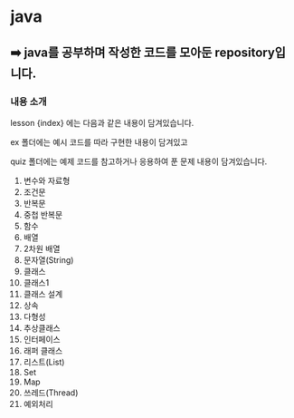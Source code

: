 # java
➡️ java를 공부하며 작성한 코드를 모아둔 repository입니다.
---
### 내용 소개

lesson {index} 에는 다음과 같은 내용이 담겨있습니다.

ex 폴더에는 예시 코드를 따라 구현한 내용이 담겨있고

quiz 폴더에는 예제 코드를 참고하거나 응용하여 푼 문제 내용이 담겨있습니다.


1. 변수와 자료형
2. 조건문
3. 반복문
4. 중첩 반복문
5. 함수
6. 배열
7. 2차원 배열
8. 문자열(String)
9. 클래스
10. 클래스1
11. 클래스 설계
12. 상속
13. 다형성
14. 추상클래스
15. 인터페이스
16. 래퍼 클래스
17. 리스트(List)
18. Set
19. Map
20. 쓰레드(Thread)
21. 예외처리
